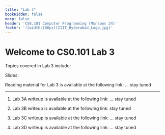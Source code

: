 ```yaml
---
title: "Lab 3"
bookHidden: false
marp: false
header: 'CS0.101 Computer Programming (Monsoon 24)'
footer: '![width:150px](IIIT_Hyderabad_Logo.jpg)'
---
```


# Welcome to CS0.101 Lab 3

Topics covered in Lab 3 include:

Slides: 


Reading material for Lab 3 is available at the following link: 
    ... stay tuned

--- 

1. Lab 3A writeup is available at the following link: 
    ... stay tuned

2. Lab 3B writeup is available at the following link: 
    stay tuned

3. Lab 3C writeup is available at the following link:
    ... stay tuned

4. Lab 3D writeup is available at the following link:
    ... stay tuned

